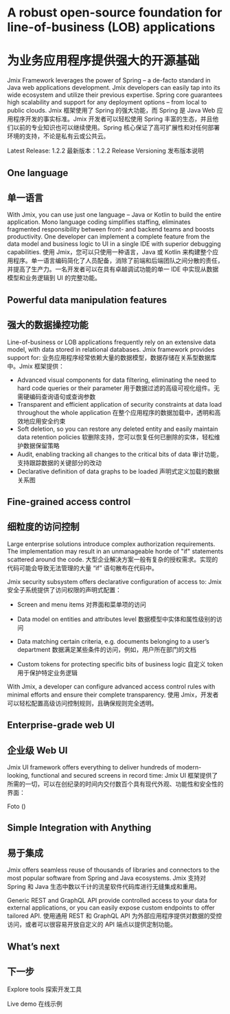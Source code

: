 # A robust open-source foundation for line-of-business (LOB) applications
# 为业务应用程序提供强大的开源基础
Jmix Framework leverages the power of Spring – a de-facto standard in Java web applications development. Jmix developers can easily tap into its wide ecosystem and utilize their previous expertise. Spring core guarantees high scalability and support for any deployment options – from local to public clouds.
Jmix 框架使用了 Spring 的强大功能，而 Spring 是 Java Web 应用程序开发的事实标准。Jmix 开发者可以轻松使用 Spring 丰富的生态，并且他们以前的专业知识也可以继续使用。Spring 核心保证了高可扩展性和对任何部署环境的支持，不论是私有云或公共云。

Latest Release: 1.2.2
最新版本：1.2.2
Release Versioning
发布版本说明

## One language
## 单一语言
With Jmix, you can use just one language – Java or Kotlin to build the entire application. Mono language coding simplifies staffing, eliminates fragmented responsibility between front- and backend teams and boosts productivity. One developer can implement a complete feature from the data model and business logic to UI in a single IDE with superior debugging capabilities.
使用 Jmix，您可以只使用一种语言，Java 或 Kotlin 来构建整个应用程序。单一语言编码简化了人员配备，消除了前端和后端团队之间分散的责任，并提高了生产力。一名开发者可以在具有卓越调试功能的单一 IDE 中实现从数据模型和业务逻辑到 UI 的完整功能。

## Powerful data manipulation features
## 强大的数据操控功能
Line-of-business or LOB applications frequently rely on an extensive data model, with data stored in relational databases. Jmix framework provides support for:
业务应用程序经常依赖大量的数据模型，数据存储在关系型数据库中。Jmix 框架提供：

- Advanced visual components for data filtering, eliminating the need to hard code queries or their parameter
  用于数据过滤的高级可视化组件。无需硬编码查询语句或查询参数
- Transparent and efficient application of security constraints at data load throughout the whole application
  在整个应用程序的数据加载中，透明和高效地应用安全约束
- Soft deletion, so you can restore any deleted entity and easily maintain data retention policies
  软删除支持，您可以恢复任何已删除的实体，轻松维护数据保留策略
- Audit, enabling tracking all changes to the critical bits of data
  审计功能，支持跟踪数据的关键部分的改动
- Declarative definition of data graphs to be loaded
  声明式定义加载的数据关系图

## Fine-grained access control
## 细粒度的访问控制
Large enterprise solutions introduce complex authorization requirements. The implementation may result in an unmanageable horde of "if" statements scattered around the code.
大型企业解决方案一般有复杂的授权需求。实现的代码可能会导致无法管理的大量 “if” 语句散布在代码中。

Jmix security subsystem offers declarative configuration of access to:
Jmix 安全子系统提供了访问权限的声明式配置：

- Screen and menu items
  对界面和菜单项的访问

- Data model on entities and attributes level
  数据模型中实体和属性级别的访问

- Data matching certain criteria, e.g. documents belonging to a user’s department
  数据满足某些条件的访问，例如，用户所在部门的文档

- Custom tokens for protecting specific bits of business logic
  自定义 token 用于保护特定业务逻辑


With Jmix, a developer can configure advanced access control rules with minimal efforts and ensure their complete transparency.
使用 Jmix，开发者可以轻松配置高级访问控制规则，且确保规则完全透明。

## Enterprise-grade web UI
## 企业级 Web UI
Jmix UI framework offers everything to deliver hundreds of modern-looking, functional and secured screens in record time:
Jmix UI 框架提供了所需的一切，可以在创纪录的时间内交付数百个具有现代外观、功能性和安全性的界面：

Foto ()

## Simple Integration with Anything
## 易于集成

Jmix offers seamless reuse of thousands of libraries and connectors to the most popular software from Spring and Java ecosystems.
Jmix 支持对 Spring 和 Java 生态中数以千计的流星软件代码库进行无缝集成和重用。

Generic REST and GraphQL API provide controlled access to your data for external applications, or you can easily expose custom endpoints to offer tailored API.
使用通用 REST 和 GraphQL API 为外部应用程序提供对数据的受控访问，或者可以很容易开放自定义的 API 端点以提供定制功能。

## What’s next
## 下一步

Explore tools
探索开发工具

Live demo
在线示例

